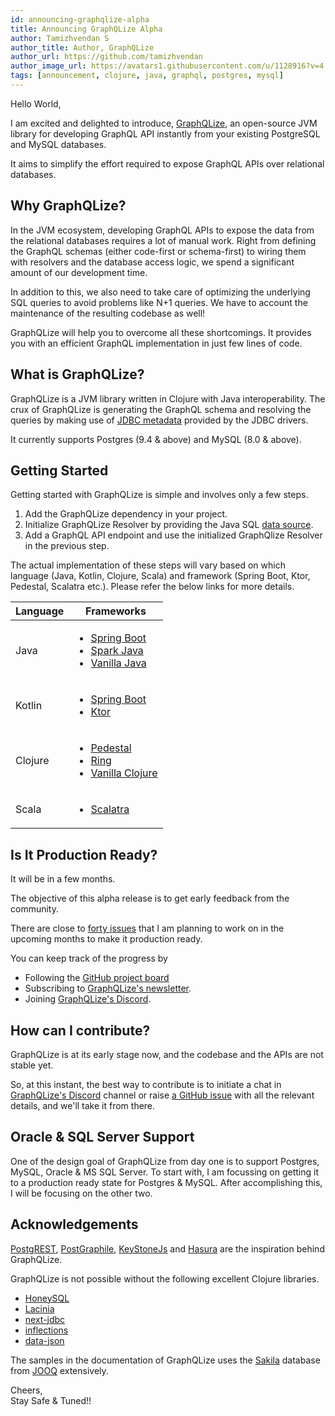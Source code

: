 ```yaml
---
id: announcing-graphqlize-alpha
title: Announcing GraphQLize Alpha
author: Tamizhvendan S
author_title: Author, GraphQLize
author_url: https://github.com/tamizhvendan
author_image_url: https://avatars1.githubusercontent.com/u/1128916?v=4
tags: [announcement, clojure, java, graphql, postgres, mysql]
---
```


Hello World,

I am excited and delighted to introduce, [GraphQLize](https://www.graphqlize.org), an open-source JVM library for developing GraphQL API instantly from your existing PostgreSQL and MySQL databases.

It aims to simplify the effort required to expose GraphQL APIs over relational databases.

<!--truncate-->

## Why GraphQLize?

In the JVM ecosystem, developing GraphQL APIs to expose the data from the relational databases requires a lot of manual work. Right from defining the GraphQL schemas (either code-first or schema-first) to wiring them with resolvers and the database access logic, we spend a significant amount of our development time.

In addition to this, we also need to take care of optimizing the underlying SQL queries to avoid problems like N+1 queries. We have to account the maintenance of the resulting codebase as well!

GraphQLize will help you to overcome all these shortcomings. It provides you with an efficient GraphQL implementation in just few lines of code.

## What is GraphQLize?

GraphQLize is a JVM library written in Clojure with Java interoperability. The crux of GraphQLize is generating the GraphQL schema and resolving the queries by making use of [JDBC metadata](https://docs.oracle.com/javase/7/docs/api/java/sql/DatabaseMetaData.html) provided by the JDBC drivers.

It currently supports Postgres (9.4 & above) and MySQL (8.0 & above).

## Getting Started

Getting started with GraphQLize is simple and involves only a few steps.

1. Add the GraphQLize dependency in your project.
2. Initialize GraphQLize Resolver by providing the Java SQL [data source](https://docs.oracle.com/javase/7/docs/api/javax/sql/DataSource.html).
3. Add a GraphQL API endpoint and use the initialized GraphQlize Resolver in the previous step.

The actual implementation of these steps will vary based on which language (Java, Kotlin, Clojure, Scala) and framework (Spring Boot, Ktor, Pedestal, Scalatra etc.). Please refer the below links for more details.

| Language | Frameworks                                                                                                                                                                                                                                                                                              |
| -------- | ------------------------------------------------------------------------------------------------------------------------------------------------------------------------------------------------------------------------------------------------------------------------------------------------------- |
| Java     | <ul><li><a href="http://graphqlize.org/docs/getting_started/java/springboot">Spring Boot</a></li><li><a href="http://graphqlize.org/docs/getting_started/java/sparkjava">Spark Java</a></li><li><a href="https://www.graphqlize.org/docs/getting_started/java/vanilla">Vanilla Java</a></li></ul>       |
| Kotlin   | <ul><li><a href="https://www.graphqlize.org/docs/getting_started/kotlin/springboot">Spring Boot</a></li><li><a href="https://www.graphqlize.org/docs/getting_started/kotlin/ktor">Ktor</a></li></ul>                                                                                                    |
| Clojure  | <ul><li><a href="https://www.graphqlize.org/docs/getting_started/clojure/pedestal">Pedestal</a></li><li><a href="https://www.graphqlize.org/docs/getting_started/clojure/ring">Ring</a></li><li><a href="https://www.graphqlize.org/docs/getting_started/clojure/vanilla">Vanilla Clojure</a></li></ul> |
| Scala    | <ul><li><a href="https://www.graphqlize.org/docs/getting_started/scala/scalatra">Scalatra</a></li></ul>                                                                                                                                                                                                 |

## Is It Production Ready?

It will be in a few months.

The objective of this alpha release is to get early feedback from the community.

There are close to [forty issues](https://github.com/graphqlize/graphqlize/issues?q=is%3Aissue+is%3Aopen+sort%3Acreated-asc) that I am planning to work on in the upcoming months to make it production ready.

You can keep track of the progress by

- Following the [GitHub project board](https://github.com/orgs/graphqlize/projects/1)
- Subscribing to [GraphQLize's newsletter](https://tinyletter.com/graphqlize-org).
- Joining [GraphQLize's Discord](https://discord.gg/akkdPqf).

## How can I contribute?

GraphQLize is at its early stage now, and the codebase and the APIs are not stable yet.

So, at this instant, the best way to contribute is to initiate a chat in [GraphQLize's Discord](https://discord.gg/akkdPqf) channel or raise [a GitHub issue](https://github.com/graphqlize/graphqlize/issues/new) with all the relevant details, and we'll take it from there.

## Oracle & SQL Server Support

One of the design goal of GraphQLize from day one is to support Postgres, MySQL, Oracle & MS SQL Server. To start with, I am focussing on getting it to a production ready state for Postgres & MySQL. After accomplishing this, I will be focusing on the other two.

## Acknowledgements

[PostgREST](http://postgrest.org), [PostGraphile](https://www.graphile.org/postgraphile/), [KeyStoneJs](https://www.keystonejs.com/) and [Hasura](https://hasura.io/) are the inspiration behind GraphQLize.

GraphQLize is not possible without the following excellent Clojure libraries.

- [HoneySQL](https://github.com/jkk/honeysql)
- [Lacinia](https://github.com/walmartlabs/lacinia)
- [next-jdbc](https://github.com/seancorfield/next-jdbc)
- [inflections](https://github.com/r0man/inflections-clj)
- [data-json](https://github.com/clojure/data.json)

The samples in the documentation of GraphQLize uses the [Sakila](https://www.jooq.org/sakila) database from [JOOQ](https://www.jooq.org) extensively.

Cheers,  
Stay Safe & Tuned!!
